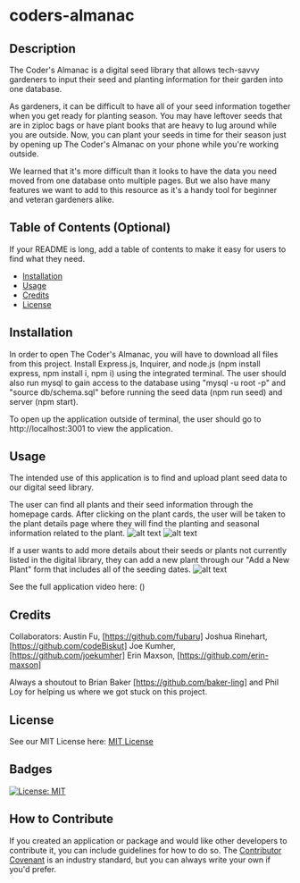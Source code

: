# coders-almanac

## Description

The Coder's Almanac is a digital seed library that allows tech-savvy gardeners to input their seed and planting information for their garden into one database. 

As gardeners, it can be difficult to have all of your seed information together when you get ready for planting season. You may have leftover seeds that are in ziploc bags or have plant books that are heavy to lug around while you are outside. Now, you can plant your seeds in time for their season just by opening up The Coder's Almanac on your phone while you're working outside.

We learned that it's more difficult than it looks to have the data you need moved from one database onto multiple pages. But we also have many features we want to add to this resource as it's a handy tool for beginner and veteran gardeners alike.

## Table of Contents (Optional)

If your README is long, add a table of contents to make it easy for users to find what they need.

- [Installation](#installation)
- [Usage](#usage)
- [Credits](#credits)
- [License](#license)

## Installation

In order to open The Coder's Almanac, you will have to download all files from this project. Install Express.js, Inquirer, and node.js (npm install express, npm install i, npm i)  using the integrated terminal. The user should also run mysql to gain access to the database using "mysql -u root -p" and "source db/schema.sql" before running the seed data (npm run seed) and server (npm start).

To open up the application outside of terminal, the user should go to http://localhost:3001 to view the application.

## Usage

The intended use of this application is to find and upload plant seed data to our digital seed library.

The user can find all plants and their seed information through the homepage cards. After clicking on the plant cards, the user will be taken to the plant details page where they will find the planting and seasonal information related to the plant. 
![alt text](public/images/home.png)
![alt text](public/images/details.png)

If a user wants to add more details about their seeds or plants not currently listed in the digital library, they can add a new plant through our "Add a New Plant" form that includes all of the seeding dates.
![alt text](public/images/addplant.png)

See the full application video here: ()

## Credits

Collaborators:
Austin Fu, [https://github.com/fubaru]
Joshua Rinehart, [https://github.com/codeBiskut]
Joe Kumher, [https://github.com/joekumher]
Erin Maxson, [https://github.com/erin-maxson]

Always a shoutout to Brian Baker [https://github.com/baker-ling] and Phil Loy for helping us where we got stuck on this project.

## License

See our MIT License here: [MIT License](LICENSE.md)

## Badges

[![License: MIT](https://img.shields.io/badge/License-MIT-yellow.svg)](https://opensource.org/licenses/MIT)

## How to Contribute

If you created an application or package and would like other developers to contribute it, you can include guidelines for how to do so. The [Contributor Covenant](https://www.contributor-covenant.org/) is an industry standard, but you can always write your own if you'd prefer.
